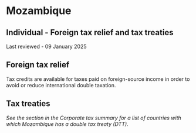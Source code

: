# Mozambique
## Individual - Foreign tax relief and tax treaties
Last reviewed - 09 January 2025
## Foreign tax relief
Tax credits are available for taxes paid on foreign-source income in order to avoid or reduce international double taxation.
## Tax treaties
_See the section in the Corporate tax summary for a list of countries with which Mozambique has a double tax treaty (DTT)_.

